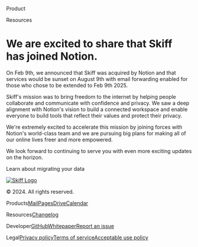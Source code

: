 [](https://app.skiff.com/)

Product

Resources

We are excited to share that Skiff has joined Notion.
=====================================================

On Feb 9th, we announced that Skiff was acquired by Notion and that services would be sunset on August 9th with email forwarding enabled for those who chose to be extended to Feb 9th 2025.  
  
Skiff's mission was to bring freedom to the internet by helping people collaborate and communicate with confidence and privacy. We saw a deep alignment with Notion's vision to build a connected workspace and enable everyone to build tools that reflect their values and protect their privacy.  
  
We're extremely excited to accelerate this mission by joining forces with Notion's world-class team and we are pursuing big plans for making all of our online lives freer and more empowered.  
  
We look forward to continuing to serve you with even more exciting updates on the horizon.

Learn about migrating your data

[![Skiff Logo](https://cdn.sanity.io/images/sdd9dua4/production/07da4f72b24a1e98db8ac9ab6b04e090bc585f8f-163x64.svg?fit=max&auto=format)](https://app.skiff.com/)

© 2024. All rights reserved.

Products[Mail](https://app.skiff.com/mail)[Pages](https://app.skiff.com/pages)[Drive](https://app.skiff.com/drive)[Calendar](https://app.skiff.com/calendar)

Resources[Changelog](https://skiff.com/changelog)

Developer[GitHub](https://github.com/skiff-org)[Whitepaper](https://app.skiff.com/security-model)[Report an issue](https://app.skiff.com/report)

Legal[Privacy policy](https://skiff.com/privacy-policy)[Terms of service](https://app.skiff.com/docs/8e50d705-8d48-4434-922e-bdad09d0e4be#TmfvNJY4Wel9br9jd3Tl3raiiQcsWYcXCe76ToaAsyw=)[Acceptable use policy](https://app.skiff.com/docs/c682c6a4-4fde-4e98-95b2-6a85085fdbde#uceeiqhn1+oMDjoItzLjhXwy4Rk7YVaFd1heNKuhDSo=)